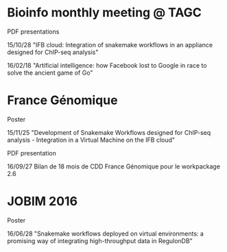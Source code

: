 # Bioinfo monthly meeting @ TAGC

PDF presentations 

15/10/28
"IFB cloud: Integration of snakemake workflows in an appliance designed for ChIP-seq analysis"

16/02/18
"Artificial intelligence: how Facebook lost to Google in race to solve the ancient game of Go"

# France Génomique

Poster

15/11/25
"Development of Snakemake Workflows designed for ChIP-seq analysis - Integration in a Virtual Machine on the IFB cloud"

PDF presentation

16/09/27
Bilan de 18 mois de CDD France Génomique pour le workpackage 2.6

# JOBIM 2016

Poster

16/06/28
"Snakemake workflows deployed on virtual environments: a promising way of integrating high-throughput data in RegulonDB"
